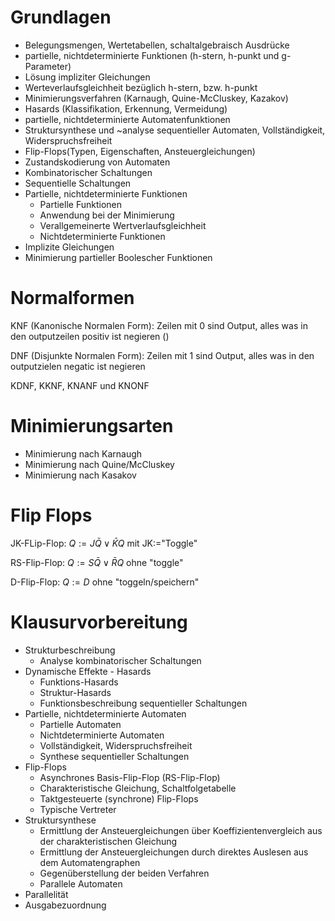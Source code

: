 # Grundlagen
-  Belegungsmengen, Wertetabellen, schaltalgebraisch Ausdrücke
-  partielle, nichtdeterminierte Funktionen (h-stern, h-punkt und g-Parameter)
-  Lösung impliziter Gleichungen
-  Werteverlaufsgleichheit bezüglich h-stern, bzw. h-punkt
-  Minimierungsverfahren (Karnaugh, Quine-McCluskey, Kazakov)
-  Hasards (Klassifikation, Erkennung, Vermeidung)
-  partielle, nichtdeterminierte Automatenfunktionen
-  Struktursynthese und ~analyse sequentieller Automaten, Vollständigkeit, Widerspruchsfreiheit
-  Flip-Flops(Typen, Eigenschaften, Ansteuergleichungen)
-  Zustandskodierung von Automaten
-  Kombinatorischer Schaltungen
-  Sequentielle Schaltungen
-  Partielle, nichtdeterminierte Funktionen
    -  Partielle Funktionen
      -  Anwendung bei der Minimierung
      -  Verallgemeinerte Wertverlaufsgleichheit
    -  Nichtdeterminierte Funktionen
-  Implizite Gleichungen
-  Minimierung partieller Boolescher Funktionen

# Normalformen
KNF (Kanonische Normalen Form): Zeilen mit 0 sind Output, alles was in den outputzeilen positiv ist negieren ()

DNF (Disjunkte Normalen Form): Zeilen mit 1 sind Output, alles was in den outputzielen negatic ist negieren

KDNF, KKNF, KNANF und KNONF

# Minimierungsarten
- Minimierung nach Karnaugh
- Minimierung nach Quine/McCluskey
- Minimierung nach Kasakov

# Flip Flops
JK-FLip-Flop: $Q:= J\bar{Q} \vee \bar{K}Q$ mit JK:="Toggle"

RS-Flip-Flop: $Q:=S\bar{Q} \vee \bar{R}Q$ ohne "toggle"

D-Flip-Flop: $Q:=D$ ohne "toggeln/speichern"


# Klausurvorbereitung
-  Strukturbeschreibung
    -  Analyse kombinatorischer Schaltungen
-  Dynamische Effekte - Hasards
    -  Funktions-Hasards
    -  Struktur-Hasards
    -  Funktionsbeschreibung sequentieller Schaltungen
-  Partielle, nichtdeterminierte Automaten
    -  Partielle Automaten
    -  Nichtdeterminierte Automaten
    -  Vollständigkeit, Widerspruchsfreiheit
    -  Synthese sequentieller Schaltungen
-  Flip-Flops
    -  Asynchrones Basis-Flip-Flop (RS-Flip-Flop)
    -  Charakteristische Gleichung, Schaltfolgetabelle
    -  Taktgesteuerte (synchrone) Flip-Flops
    -  Typische Vertreter
-  Struktursynthese
    -  Ermittlung der Ansteuergleichungen über Koeffizientenvergleich aus der charakteristischen Gleichung
    -  Ermittlung der Ansteuergleichungen durch direktes Auslesen aus dem Automatengraphen
    -  Gegenüberstellung der beiden Verfahren
    -  Parallele Automaten
-  Parallelität
-  Ausgabezuordnung